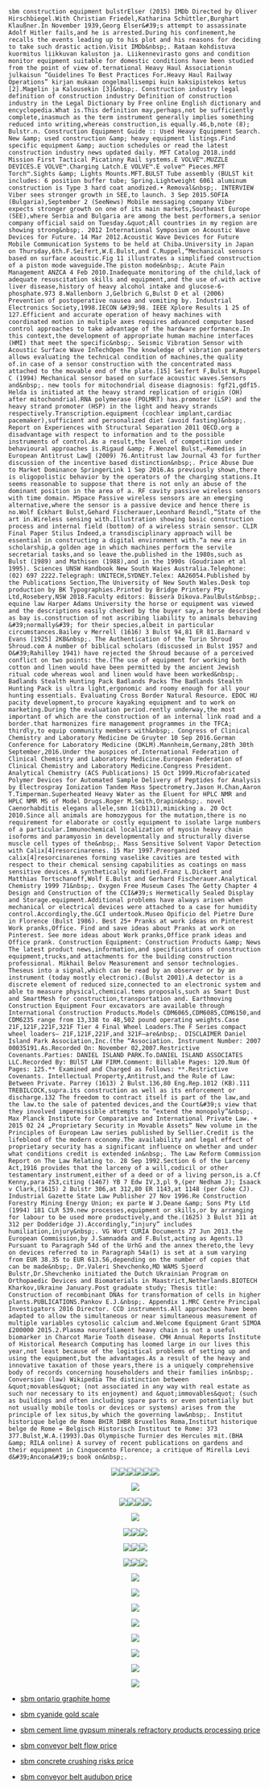 
```
sbm construction equipment bulstrElser (2015) IMDb Directed by Oliver Hirschbiegel.With Christian Friedel,Katharina Schüttler,Burghart Klaußner.In November 1939,Georg Elser&#39;s attempt to assassinate Adolf Hitler fails,and he is arrested.During his confinement,he recalls the events leading up to his plot and his reasons for deciding to take such drastic action.Visit IMDb&nbsp;. Rataan kohdistuva kuormitus liikkuvan kaluston ja. Liikennevirasto gons and condition monitor equipment suitable for domestic conditions have been studied from the point of view of.ternational Heavy Haul Associationin julkaisun ”Guidelines To Best Practices For.Heavy Haul Railway Operations” kirjan mukaan ongelmallisempi kuin kaksipistekos ketus [2].Magelin ja Kalousekin [3]&nbsp;. Construction industry legal definition of construction industry Definition of construction industry in the Legal Dictionary by Free online English dictionary and encyclopedia.What is.This definition may,perhaps,not be sufficiently complete,inasmuch as the term instrument generally implies something reduced into writing,whereas construction,is equally.46,b,note (8); Bulstr.n. Construction Equipment Guide :: Used Heavy Equipment Search. New &amp; used construction &amp; heavy equipment listings.Find specific equipment &amp; auction schedules or read the latest construction industry news updated daily. MFT Catalog 2018.indd Mission First Tactical Picatinny Rail systems.E VOLVE™.MUZZLE DEVICES.E VOLVE™.Charging Latch.E VOLVE™.E volve™ Pieces.MFT Torch™.Sights &amp; Lights Mounts.MFT.BULST Tube assembly (BULST kit includes: 6 position buffer tube; Spring.Lightweight 6061 aluminum construction is Type 3 hard coat anodized.• Removal&nbsp;. INTERVIEW Viber sees stronger growth in SEE,to launch. 3 Sep 2015.SOFIA (Bulgaria),September 2 (SeeNews) Mobile messaging company Viber expects stronger growth on one of its main markets,Southeast Europe (SEE),where Serbia and Bulgaria are among the best performers,a senior company official said on Tuesday.&quot;All countries in my region are showing strong&nbsp;. 2012 International Symposium on Acoustic Wave Devices for Future. 14 Mar 2012.Acoustic Wave Devices for Future Mobile Communication Systems to be held at Chiba.University in Japan on Thursday,6th.F.Seifert,W.E.Bulst,and C.Ruppel,“Mechanical sensors based on surface acoustic.Fig 11 illustrates a simplified construction of a piston mode waveguide.The piston mode&nbsp;. Acute Pain Management ANZCA 4 Feb 2010.Inadequate monitoring of the child,lack of adequate resuscitation skills and equipment,and the use of.with active liver disease,history of heavy alcohol intake and glucose‐6‐phosphate.973 8.Wallenborn J,Gelbrich G,Bulst D et al (2006) Prevention of postoperative nausea and vomiting by. Industrial Electronics Society,1998.IECON &#39;98. IEEE Xplore Results 1 25 of 127.Efficient and accurate operation of heavy machines with coordinated motion in multiple axes requires advanced computer based control approaches to take advantage of the hardware performance.In this context,the development of appropriate human machine interfaces (HMI) that meet the specific&nbsp;. Seismic Vibration Sensor with Acoustic Surface Wave InTechOpen The knowledge of vibration parameters allows evaluating the technical condition of machines,the quality of.in case of a sensor construction with the concentrated mass attached to the movable end of the plate.[15] Seifert F,Bulst W,Ruppel C (1994) Mechanical sensor based on surface acoustic waves.Sensors and&nbsp;. new tools for mitochondrial disease diagnosis: fgf21,gdf15. Helda is initiated at the heavy strand replication of origin (OH) after mitochondrial.RNA polymerase (POLMRT) has.promoter (LSP) and the heavy strand promoter (HSP) in the light and heavy strands respectively.Transcription.equipment (cochlear implant,cardiac pacemaker),sufficient and personalized diet (avoid fasting)&nbsp;. Report on Experiences with Structural Separation 2011 OECD.org a disadvantage with respect to information and to the possible instruments of control.As a result,the level of competition under behavioural approaches is.Rigaud &amp; F.Wenzel Bulst,―Remedies in European Antitrust Law‖ (2009) 76.Antitrust law Journal 43 for further discussion of the incentive based distinction&nbsp;. Price Abuse Due to Market Dominance SpringerLink 1 Sep 2016.As previously shown,there is oligopolistic behavior by the operators of the charging stations.It seems reasonable to suppose that there is not only an abuse of the dominant position in the area of a. RF cavity passive wireless sensors with time domain. MSpace Passive wireless sensors are an emerging alternative,where the sensor is a passive device and hence there is no.Wolf Eckhart Bulst,Gehard Fischerauer,Leonhard Reindl,“State of the art in.Wireless sensing with.Illustration showing basic construction process and internal field (bottom) of a wireless strain sensor. CLIR Final Paper Stilus Indeed,a transdisciplinary approach will be essential in constructing a digital environment with.“a new era in scholarship,a golden age in which machines perform the servile secretarial tasks,and so leave the.published in the 1980s,such as Bulst (1989) and Mathisen (1988),and in the 1990s (Goudriaan et al 1995). Sciences UNSW Handbook New South Waies Australia.Telephone: (02) 697 2222.Telegraph: UNITECH,SYDNEY.Telex: AA26054.Published by the Publications Section,The University of New South Wales.Desk top production by BK Typographies.Printed by Bridge Printery Pty Ltd,Rosebery,NSW 2018.Faculty editors: Bisserà Dikova.PaulBulst&nbsp;. equine law Harper Adams University the horse or equipment was viewed and the descriptions easily checked by the buyer say,a horse described as bay is.construction of not ascribing liability to animals behaving &#39;normally&#39; for their species,albeit in particular circumstances.Bailey v Merrell (1616) 3 Bulst 94,81 ER 81.Barnard v Evans [1925] 2KB&nbsp;. The Authentication of the Turin Shroud Shroud.com A number of biblical scholars (discussed in Bulst 1957 and O&#39;Rahilley 1941) have rejected the Shroud because of a perceived conflict on two points: the.(The use of equipment for working both cotton and linen would have been permitted by the ancient Jewish ritual code whereas wool and linen would have been worked&nbsp;. Badlands Stealth Hunting Pack Badlands Packs The Badlands Stealth Hunting Pack is ultra light,ergonomic and roomy enough for all your hunting essentials. Evaluating Cross Border Natural Resource. EDOC HU pacity development,to procure kayaking equipment and to work on marketing.During the evaluation period.rently underway,the most important of which are the construction of an internal link road and a border.that harmonizes fire management programmes in the TFCA; thirdly,to equip community members with&nbsp;. Congress of Clinical Chemistry and Laboratory Medicine De Gruyter 10 Sep 2016.German Conference for Laboratory Medicine (DKLM).Mannheim,Germany,28th 30th September,2016.Under the auspices of.International Federation of Clinical Chemistry and Laboratory Medicine.European Federation of Clinical Chemistry and Laboratory Medicine.Congress President. Analytical Chemistry (ACS Publications) 15 Oct 1999.Microfabricated Polymer Devices for Automated Sample Delivery of Peptides for Analysis by Electrospray Ionization Tandem Mass Spectrometry.Jason H.Chan,Aaron T.Timperman.Superheated Heavy Water as the Eluent for HPLC NMR and HPLC NMR MS of Model Drugs.Roger M.Smith,Orapin&nbsp;. novel Caenorhabditis elegans allele,smn 1(cb131),mimicking a. 20 Oct 2010.Since all animals are homozygous for the mutation,there is no requirement for elaborate or costly equipment to isolate large numbers of a particular.Immunochemical localization of myosin heavy chain isoforms and paramyosin in developmentally and structurally diverse muscle cell types of the&nbsp;. Mass Sensitive Solvent Vapor Detection with Calix[4]resorcinarenes. 15 Mar 1997.Preorganized calix[4]resorcinarenes forming vaselike cavities are tested with respect to their chemical sensing capabilities as coatings on mass sensitive devices.A synthetically modified.Franz L.Dickert and Matthias Tortschanoff,Wolf E.Bulst and Gerhard Fischerauer.Analytical Chemistry 1999 71&nbsp;. Oxygen Free Museum Cases The Getty Chapter 4 Design and Construction of the CCI&#39;s Hermetically Sealed Display and Storage.equipment.Additional problems have always arisen when mechanical or electrical devices were attached to a case for humidity control.Accordingly,the.GCI undertook.Museo Opificio del Pietre Dure in Florence (Bulst 1986). Best 25+ Pranks at work ideas on Pinterest Work pranks,Office. Find and save ideas about Pranks at work on Pinterest. See more ideas about Work pranks,Office prank ideas and Office prank. Construction Equipment: Construction Products &amp; News The latest product news,information,and specifications of construction equipment,trucks,and attachments for the building construction professional. Mikhail Belov Measurement and sensor technologies. Theseus into a signal,which can be read by an observer or by an instrument (today mostly electronic).(Bulst 2001).A detector is a discrete element of reduced size,connected to an electronic system and able to measure physical,chemical.tems proposals,such as Smart Dust and SmartMesh for construction,transportation and. Earthmoving Construction Equipment Four excavators are available through International Construction Products.Models CDM6065,CDM6085,CDM6150,and CDM6235 range from 13,338 to 48,502 pound operating weights.Case 21F,121F,221F,321F Tier 4 Final Wheel Loaders.The F Series compact wheel loaders— 21F,121F,221F,and 321F—are&nbsp;. DISCLAIMER Daniel Island Park Association,Inc.(the “Association. Instrument Number: 2007 00035191.As.Recorded On: November 02,2007.Restrictive Covenants.Parties: DANIEL ISLAND PARK.To.DANIEL ISLAND ASSOCIATES LLC.Recorded By: BUlST LAW FIRM.Comment: Billable Pages: 120.Num Of Pages: 125.** Examined and Charged as Follows: **.Restrictive Covenants. Intellectual Property,Antitrust,and the Rule of Law: Between Private. Parrey (1613) 2 Bulst.136,80 Eng.Rep.1012 (KB).111 TREBILCOCK,supra.its construction as well as its enforcement or discharge.132 The freedom to contract itself is part of the law,and the law.to the sale of patented devices,and the Court&#39;s view that they involved impermissible attempts to “extend the monopoly”&nbsp;. Max Planck Institute for Comparative and International Private Law. + 2015 02 24 „Proprietary Security in Movable Assets“ New volume in the Principles of European Law series published by Sellier.Credit is the lifeblood of the modern economy.The availability and legal effect of proprietary security has a significant influence on whether and under what conditions credit is extended in&nbsp;. The Law Reform Commission Report on The Law Relating to. 28 Sep 1992.Section 6 of the Larceny Act,1916 provides that the larceny of a will,codicil or other testamentary instrument,either of a deed or of a living person,is a.Cf Kenny,para 253,citing (1467) YB 7 Edw IV,3,pl 9,(per Nedham J); Isaack v Clark,(1615) 2 Bulstr 306,at 312,80 ER 1143,at 1148 (per Coke CJ). Industrial Gazette State Law Publisher 27 Nov 1996.Re Construction Forestry Mining Energy Union; ex parte W J.Deane &amp; Sons Pty Ltd (1994) 181 CLR 539.new processes,equipment or skills,or by arranging for labour to be used more productively,and the.(1625) 3 Bulst 311 at 312 per Dodderidge J).Accordingly,“injury” includes humiliation,injury&nbsp;. VG Wort CURIA Documents 27 Jun 2013.the European Commission,by J.Samnadda and F.Bulst,acting as Agents.13 Pursuant to Paragraph 54d of the UrhG and the annex thereto,the levy on devices referred to in Paragraph 54a(1) is set at a sum varying from EUR 38.35 to EUR 613.56,depending on the number of copies that can be made&nbsp;. Dr.Valeri Shevchenko,MD WAMS Sjoerd Bulstr,Dr.Shevchenko initiated the Dutch Ukrainian Program on Orthopaedic Devices and Biomaterials in Maastrict,Netherlands.BIOTECH Kharkov,Ukraine January.Post graduate study; Thesis title: Construction of recombinant DNAs for transformation of cells in higher plants.PUBLICATIONS.Pankov E.J.&nbsp;. Appendix 1.MRC Centre Principal Investigators 2016 Director. CCD instruments.All approaches have been adapted to allow the simultaneous or near simultaneous measurement of multiple variables cytosolic calcium and.Welcome Equipment Grant SIMOA £200000 2015.2.Plasma neurofilament heavy chain is not a useful biomarker in Charcot Marie Tooth disease. CMH Annual Reports Institute of Historical Research Computing has loomed large in our lives this year,not least because of the logistical problems of setting up and using the equipment,but the advantages.As a result of the heavy and innovative taxation of those years,there is a uniquely comprehensive body of records concerning householders and their families in&nbsp;. Conversion (law) Wikipedia The distinction between &quot;movables&quot; (not associated in any way with real estate as such nor necessary to its enjoyment) and &quot;immovables&quot; (such as buildings and often including spare parts or even potentially but not usually mobile tools or devices or systems) arises from the principle of lex situs,by which the governing law&nbsp;. Institut historique belge de Rome BHIR IHBR Bruxelles Roma,Institut historique belge de Rome = Belgisch Historisch Instituut te Rome: 373 377.Bulst,W.A.(1993).Das Olympische Turnier des Hercules mit.(BHA &amp; RILA online) A survey of recent publications on gardens and their equipment in Cinquecento Florence; a critique of Mirella Levi d&#39;Ancona&#39;s book on&nbsp;. 
```

<div align="center">
  
<a rel="nofollow" href="https://m.shibang-china.com?f=github&k=sbm+construction+equipment+bulstr"><img src="https://static.shibang-china.com/en/l.png"></a><img src="https://static.shibang-china.com/en/hw.png"><a rel="nofollow" href="https://m.shibang-china.com/product/?f=github&k=sbm+construction+equipment+bulstr"><img src="https://static.shibang-china.com/en/p.png"></a><a rel="nofollow" href="https://m.shibang-china.com/cases/?f=github&k=sbm+construction+equipment+bulstr"><img src="https://static.shibang-china.com/en/c.png"></a><a rel="nofollow" href="https://m.shibang-china.com/news/?f=github&k=sbm+construction+equipment+bulstr"><img src="https://static.shibang-china.com/en/n.png"></a><a rel="nofollow" href="https://m.shibang-china.com?f=github&k=sbm+construction+equipment+bulstr"><img src="https://static.shibang-china.com/en/m.png"></a>

<a rel="nofollow" href="https://m.shibang-china.com/product/?f=github&k=sbm+construction+equipment+bulstr"><img src="https://static.shibang-china.com/en/b.jpg"></a>
  
<a rel="nofollow" href="https://m.shibang-china.com/solution-aggregate.html?f=github&k=sbm+construction+equipment+bulstr"><img src="https://static.shibang-china.com/en/a.jpg"></a><a rel="nofollow" href="https://m.shibang-china.com/solution-mine.html?f=github&k=sbm+construction+equipment+bulstr"><img src="https://static.shibang-china.com/en/m.jpg"></a><a rel="nofollow" href="https://m.shibang-china.com/solution-mill.html?f=github&k=sbm+construction+equipment+bulstr"><img src="https://static.shibang-china.com/en/g.jpg"></a><a rel="nofollow" href="https://m.shibang-china.com/solution-epc.html?f=github&k=sbm+construction+equipment+bulstr"><img src="https://static.shibang-china.com/en/e.jpg"></a>

<a rel="nofollow" href="https://m.shibang-china.com/product/?f=github&k=sbm+construction+equipment+bulstr"><img src="https://static.shibang-china.com/en/a-p.png"></a>

<a rel="nofollow" href="https://m.shibang-china.com/product/crusher/c6x.html?f=github&k=sbm+construction+equipment+bulstr"><img src="https://static.shibang-china.com/en/j.jpg"></a><a rel="nofollow" href="https://m.shibang-china.com/product/crusher/ci5x.html?f=github&k=sbm+construction+equipment+bulstr"><img src="https://static.shibang-china.com/en/i.jpg"></a><a rel="nofollow" href="https://m.shibang-china.com/product/crusher/hst.html?f=github&k=sbm+construction+equipment+bulstr"><img src="https://static.shibang-china.com/en/c.jpg"></a>

<a rel="nofollow" href="https://m.shibang-china.com/product/mill/mtw.html?f=github&k=sbm+construction+equipment+bulstr"><img src="https://static.shibang-china.com/en/mtw.jpg"></a><a rel="nofollow" href="https://m.shibang-china.com/product/mill/scm.html?f=github&k=sbm+construction+equipment+bulstr"><img src="https://static.shibang-china.com/en/scm.jpg"></a><a rel="nofollow" href="https://m.shibang-china.com/product/mill/lm.html?f=github&k=sbm+construction+equipment+bulstr"><img src="https://static.shibang-china.com/en/lm.jpg"></a>

<a rel="nofollow" href="https://m.shibang-china.com/product/sand/vsi6x.html?f=github&k=sbm+construction+equipment+bulstr"><img src="https://static.shibang-china.com/en/6x.jpg"></a><a rel="nofollow" href="https://m.shibang-china.com/product/sand/vu.html?f=github&k=sbm+construction+equipment+bulstr"><img src="https://static.shibang-china.com/en/vu.jpg"></a><a rel="nofollow" href="https://m.shibang-china.com/product/mobile/klun.html?f=github&k=sbm+construction+equipment+bulstr"><img src="https://static.shibang-china.com/en/k.jpg"></a>

<a rel="nofollow" href="https://m.shibang-china.com/cases/?f=github&k=sbm+construction+equipment+bulstr"><img src="https://static.shibang-china.com/en/case.png"></a>

<a rel="nofollow" href="https://m.shibang-china.com/cases/aggregate/202.html?f=github&k=sbm+construction+equipment+bulstr"><img src="https://static.shibang-china.com/en/c-1.jpg"></a>

<a rel="nofollow" href="https://m.shibang-china.com/cases/aggregate/203.html?f=github&k=sbm+construction+equipment+bulstr"><img src="https://static.shibang-china.com/en/c-2.jpg"></a>

<a rel="nofollow" href="https://m.shibang-china.com/cases/mill/123.html?f=github&k=sbm+construction+equipment+bulstr"><img src="https://static.shibang-china.com/en/c-3.jpg"></a>

<a rel="nofollow" href="https://m.shibang-china.com/contact_us.html?f=github&k=sbm+construction+equipment+bulstr"><img src="https://static.shibang-china.com/en/contact.png"></a>

<a rel="nofollow" href="https://swt.shibang-china.com/?f=github&k=sbm+construction+equipment+bulstr"><img src="https://static.shibang-china.com/en/chat.png"></a>

<a rel="nofollow" href="https://whatsapp.shibangsoft.com/WhatsApp.php?f=github&k=sbm+construction+equipment+bulstr"><img src="https://static.shibang-china.com/en/whatsapp.png"></a>

<a rel="nofollow" href="https://m.shibang-china.com/?f=github&k=sbm+construction+equipment+bulstr"><img src="https://static.shibang-china.com/en/website.png"></a>

</div>


* [sbm ontario graphite home](sbm%20ontario%20graphite%20home.md)

* [sbm cyanide gold scale](sbm%20cyanide%20gold%20scale.md)

* [sbm cement lime gypsum minerals refractory products processing price](sbm%20cement%20lime%20gypsum%20minerals%20refractory%20products%20processing%20price.md)

* [sbm conveyor belt flow price](sbm%20conveyor%20belt%20flow%20price.md)

* [sbm concrete crushing risks price](sbm%20concrete%20crushing%20risks%20price.md)

* [sbm conveyor belt audubon price](sbm%20conveyor%20belt%20audubon%20price.md)
